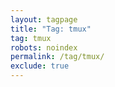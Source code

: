 ```yaml
---
layout: tagpage
title: "Tag: tmux"
tag: tmux
robots: noindex
permalink: /tag/tmux/
exclude: true
---
```

